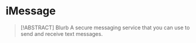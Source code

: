 # iMessage

> [!ABSTRACT] Blurb
> A secure messaging service that you can use to send and receive text messages.
